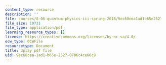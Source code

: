 ```yaml
---
content_type: resource
description: ''
file: courses/8-06-quantum-physics-iii-spring-2018/9ec60cea1ad1b65e25270706c4ce66c9_MtK9rIbdlis.pdf
file_size: 19731
file_type: application/pdf
learning_resource_types: []
license: https://creativecommons.org/licenses/by-nc-sa/4.0/
ocw_type: OCWFile
resourcetype: Document
title: 3play pdf file
uid: 9ec60cea-1ad1-b65e-2527-0706c4ce66c9
---
```

